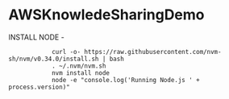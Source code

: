 # AWSKnowledeSharingDemo

INSTALL NODE - 

				curl -o- https://raw.githubusercontent.com/nvm-sh/nvm/v0.34.0/install.sh | bash
				. ~/.nvm/nvm.sh
				nvm install node
				node -e "console.log('Running Node.js ' + process.version)"
